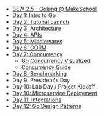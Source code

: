 - [BEW 2.5 - Golang @ MakeSchool](README.md)
- [Day 1: Intro to Go](Lessons/Lesson01.md)
- [Day 2: Tutorial Launch](Lessons/Lesson02.md)
- [Day 3: Architecture](Lessons/Lesson03.md)
- [Day 4: APIs](Lessons/Lesson04.md)
- [Day 5: Middlewares](Lessons/Lesson05.md)
- [Day 6: GORM](Lessons/Lesson06.md)
- [Day 7: Concurrency](Lessons/Lesson07.md)
  - [Go Concurrency Visualized](Additional/GoConcurrencyVisualized.md)
  - [Concurrency Guide](Additional/ConcurrencyGuide.md)
- [Day 8: Benchmarking](Lessons/Lesson08.md)
- Day 9: President's Day
- Day 10: Lab Day / Project Kickoff
- [Day 10: Microservice Deployment](Lessons/Lesson10.md)
- [Day 11: Integrations](Lessons/Lesson11.md)
- [Day 12: Go Design Patterns](Lessons/Lesson12.md)
